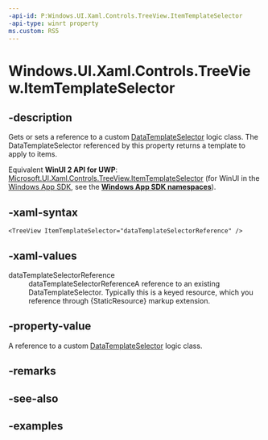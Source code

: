 ```yaml
---
-api-id: P:Windows.UI.Xaml.Controls.TreeView.ItemTemplateSelector
-api-type: winrt property
ms.custom: RS5
---
```


<!-- Property syntax.
public DataTemplateSelector ItemTemplateSelector { get;  set; }
-->

# Windows.UI.Xaml.Controls.TreeView.ItemTemplateSelector

## -description

Gets or sets a reference to a custom [DataTemplateSelector](datatemplateselector.md) logic class. The DataTemplateSelector referenced by this property returns a template to apply to items.

Equivalent **WinUI 2 API for UWP**: [Microsoft.UI.Xaml.Controls.TreeView.ItemTemplateSelector](/windows/winui/api/microsoft.ui.xaml.controls.treeview.itemtemplateselector) (for WinUI in the [Windows App SDK](/windows/apps/windows-app-sdk/), see the **[Windows App SDK namespaces](/windows/windows-app-sdk/api/winrt/)**).

## -xaml-syntax

```xaml
<TreeView ItemTemplateSelector="dataTemplateSelectorReference" />
```

## -xaml-values
<dl><dt>dataTemplateSelectorReference</dt><dd>dataTemplateSelectorReferenceA reference to an existing DataTemplateSelector. Typically this is a keyed resource, which you reference through {StaticResource} markup extension.</dd>
</dl>

## -property-value

A reference to a custom [DataTemplateSelector](datatemplateselector.md) logic class.

## -remarks

## -see-also

## -examples

